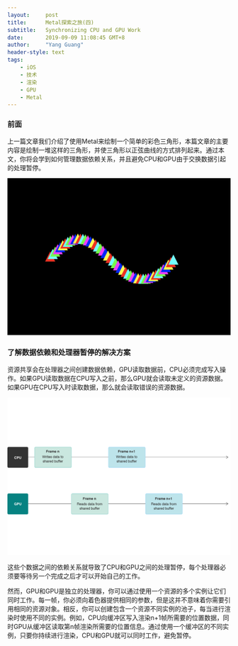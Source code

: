 ```yaml
---
layout:     post
title:      Metal探索之旅(四)
subtitle:   Synchronizing CPU and GPU Work
date:       2019-09-09 11:08:45 GMT+8
author:     "Yang Guang"
header-style: text
tags:
    - iOS
    - 技术
    - 渲染
    - GPU
    - Metal
---
```


### 前面

上一篇文章我们介绍了使用Metal来绘制一个简单的彩色三角形，本篇文章的主要内容是绘制一堆这样的三角形，并使三角形以正弦曲线的方式排列起来。通过本文，你将会学到如何管理数据依赖关系，并且避免CPU和GPU由于交换数据引起的处理暂停。

![](/assets/images/2019/learn_metal_06.png)

### 了解数据依赖和处理器暂停的解决方案

资源共享会在处理器之间创建数据依赖，GPU读取数据前，CPU必须完成写入操作。如果GPU读取数据在CPU写入之前，那么GPU就会读取未定义的资源数据。如果GPU在CPU写入时读取数据，那么就会读取错误的资源数据。

![](/assets/images/2019/learn_metal_07.png)

这些个数据之间的依赖关系就导致了CPU和GPU之间的处理暂停，每个处理器必须要等待另一个完成之后才可以开始自己的工作。

然而，GPU和GPU是独立的处理器，你可以通过使用一个资源的多个实例让它们同时工作。每一帧，你必须向着色器提供相同的参数，但是这并不意味着你需要引用相同的资源对象。相反，你可以创建包含一个资源不同实例的池子，每当进行渲染时使用不同的实例。例如，CPU向缓冲区写入渲染n+1帧所需要的位置数据，同时GPU从缓冲区读取第n帧渲染所需要的位置信息。通过使用一个缓冲区的不同实例，只要你持续进行渲染，CPU和GPU就可以同时工作，避免暂停。